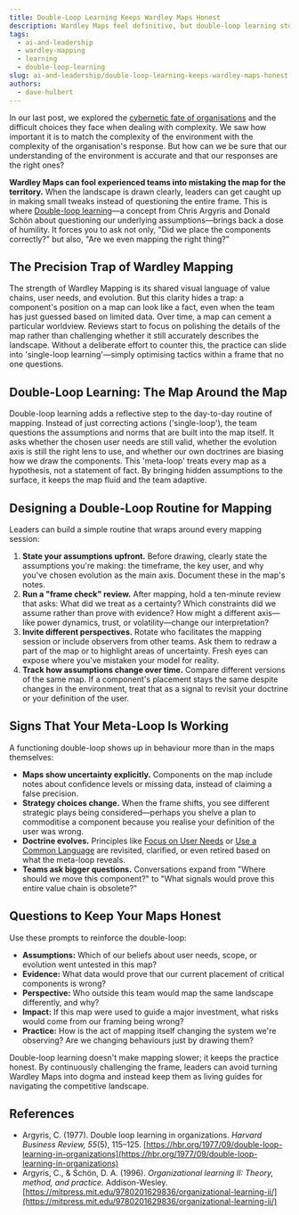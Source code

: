 ```yaml
---
title: Double-Loop Learning Keeps Wardley Maps Honest
description: Wardley Maps feel definitive, but double-loop learning stops them from ossifying into doctrine and keeps teams adaptive.
tags:
  - ai-and-leadership
  - wardley-mapping
  - learning
  - double-loop-learning
slug: ai-and-leadership/double-loop-learning-keeps-wardley-maps-honest
authors:
  - dave-hulbert
---
```


In our last post, we explored the [cybernetic fate of organisations](/blog/ai-and-leadership/cybernetic-fate-of-organisations) and the difficult choices they face when dealing with complexity. We saw how important it is to match the complexity of the environment with the complexity of the organisation's response. But how can we be sure that our understanding of the environment is accurate and that our responses are the right ones?

**Wardley Maps can fool experienced teams into mistaking the map for the territory.** When the landscape is drawn clearly, leaders can get caught up in making small tweaks instead of questioning the entire frame. This is where [Double-loop learning](/terms/double-loop-learning)—a concept from Chris Argyris and Donald Schön about questioning our underlying assumptions—brings back a dose of humility. It forces you to ask not only, "Did we place the components correctly?" but also, "Are we even mapping the right thing?"

<!-- truncate -->

## The Precision Trap of Wardley Mapping

The strength of Wardley Mapping is its shared visual language of value chains, user needs, and evolution. But this clarity hides a trap: a component's position on a map can look like a fact, even when the team has just guessed based on limited data. Over time, a map can cement a particular worldview. Reviews start to focus on polishing the details of the map rather than challenging whether it still accurately describes the landscape. Without a deliberate effort to counter this, the practice can slide into 'single-loop learning'—simply optimising tactics within a frame that no one questions.

## Double-Loop Learning: The Map Around the Map

Double-loop learning adds a reflective step to the day-to-day routine of mapping. Instead of just correcting actions ('single-loop'), the team questions the assumptions and norms that are built into the map itself. It asks whether the chosen user needs are still valid, whether the evolution axis is still the right lens to use, and whether our own doctrines are biasing how we draw the components. This 'meta-loop' treats every map as a hypothesis, not a statement of fact. By bringing hidden assumptions to the surface, it keeps the map fluid and the team adaptive.

## Designing a Double-Loop Routine for Mapping

Leaders can build a simple routine that wraps around every mapping session:

1. **State your assumptions upfront.** Before drawing, clearly state the assumptions you're making: the timeframe, the key user, and why you've chosen evolution as the main axis. Document these in the map's notes.
2. **Run a "frame check" review.** After mapping, hold a ten-minute review that asks: What did we treat as a certainty? Which constraints did we assume rather than prove with evidence? How might a different axis—like power dynamics, trust, or volatility—change our interpretation?
3. **Invite different perspectives.** Rotate who facilitates the mapping session or include observers from other teams. Ask them to redraw a part of the map or to highlight areas of uncertainty. Fresh eyes can expose where you've mistaken your model for reality.
4. **Track how assumptions change over time.** Compare different versions of the same map. If a component's placement stays the same despite changes in the environment, treat that as a signal to revisit your doctrine or your definition of the user.

## Signs That Your Meta-Loop Is Working

A functioning double-loop shows up in behaviour more than in the maps themselves:

- **Maps show uncertainty explicitly.** Components on the map include notes about confidence levels or missing data, instead of claiming a false precision.
- **Strategy choices change.** When the frame shifts, you see different strategic plays being considered—perhaps you shelve a plan to commoditise a component because you realise your definition of the user was wrong.
- **Doctrine evolves.** Principles like [Focus on User Needs](/doctrines/focus-on-user-needs) or [Use a Common Language](/doctrines/use-a-common-language) are revisited, clarified, or even retired based on what the meta-loop reveals.
- **Teams ask bigger questions.** Conversations expand from "Where should we move this component?" to "What signals would prove this entire value chain is obsolete?"

## Questions to Keep Your Maps Honest

Use these prompts to reinforce the double-loop:

- **Assumptions:** Which of our beliefs about user needs, scope, or evolution went untested in this map?
- **Evidence:** What data would prove that our current placement of critical components is wrong?
- **Perspective:** Who outside this team would map the same landscape differently, and why?
- **Impact:** If this map were used to guide a major investment, what risks would come from our framing being wrong?
- **Practice:** How is the act of mapping itself changing the system we're observing? Are we changing behaviours just by drawing them?

Double-loop learning doesn't make mapping slower; it keeps the practice honest. By continuously challenging the frame, leaders can avoid turning Wardley Maps into dogma and instead keep them as living guides for navigating the competitive landscape.

## References

- Argyris, C. (1977). Double loop learning in organizations. *Harvard Business Review, 55*(5), 115–125. [https://hbr.org/1977/09/double-loop-learning-in-organizations](https://hbr.org/1977/09/double-loop-learning-in-organizations)
- Argyris, C., & Schön, D. A. (1996). *Organizational learning II: Theory, method, and practice.* Addison-Wesley. [https://mitpress.mit.edu/9780201629836/organizational-learning-ii/](https://mitpress.mit.edu/9780201629836/organizational-learning-ii/)
